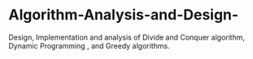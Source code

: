 # Algorithm-Analysis-and-Design-
Design, Implementation and analysis of Divide and Conquer algorithm,  Dynamic Programming , and Greedy algorithms.
